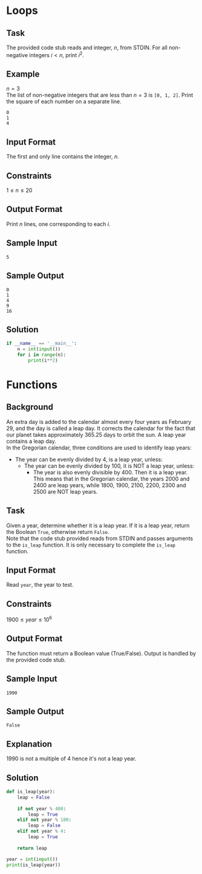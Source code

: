 # Loops

## Task
The provided code stub reads and integer, $n$, from STDIN. For all non-negative integers $i < n$, print $i^2$.

## Example
$n = 3$\
The list of non-negative integers that are less than $n = 3$ is `[0, 1, 2]`. Print the square of each number on a separate line.
```
0
1
4
```
## Input Format

The first and only line contains the integer, $n$.

## Constraints

$1 \le n \le 20$

## Output Format

Print $n$ lines, one corresponding to each $i$.

## Sample Input
```
5
```
## Sample Output
```
0
1
4
9
16
```

## Solution
```python
if __name__ == '__main__':
    n = int(input())
    for i in range(n):
        print(i**2)
```

# Functions
## Background
An extra day is added to the calendar almost every four years as February 29, and the day is called a leap day. It corrects the calendar for the fact that our planet takes approximately 365.25 days to orbit the sun. A leap year contains a leap day.\
In the Gregorian calendar, three conditions are used to identify leap years:
* The year can be evenly divided by 4, is a leap year, unless:
  * The year can be evenly divided by 100, it is NOT a leap year, unless:
    * The year is also evenly divisible by 400. Then it is a leap year.\
This means that in the Gregorian calendar, the years 2000 and 2400 are leap years, while 1800, 1900, 2100, 2200, 2300 and 2500 are NOT leap years.

## Task

Given a year, determine whether it is a leap year. If it is a leap year, return the Boolean `True`, otherwise return `False`.\
Note that the code stub provided reads from STDIN and passes arguments to the `is_leap` function. It is only necessary to complete the `is_leap` function.

## Input Format
Read `year`, the year to test.

## Constraints
$1900 \le year \le 10^6$

## Output Format
The function must return a Boolean value (True/False). Output is handled by the provided code stub.

## Sample Input
```
1990
```
## Sample Output
```
False
```
## Explanation
1990 is not a multiple of 4 hence it's not a leap year.

## Solution
```python
def is_leap(year):
    leap = False
    
    if not year % 400:
        leap = True
    elif not year % 100:
        leap = False
    elif not year % 4:
        leap = True
    
    return leap

year = int(input())
print(is_leap(year))
```

